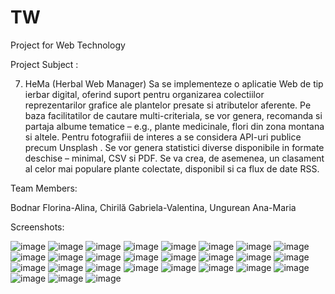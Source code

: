 # TW
Project for Web Technology 

Project Subject :

7. HeMa (Herbal Web Manager)
Sa se implementeze o aplicatie Web de tip ierbar digital, oferind suport pentru organizarea colectiilor reprezentarilor grafice ale plantelor presate si atributelor aferente. Pe baza facilitatilor de cautare multi-criteriala, se vor genera, recomanda si partaja albume tematice – e.g., plante medicinale, flori din zona montana si altele. Pentru fotografiii de interes a se considera API-uri publice precum Unsplash . Se vor genera statistici diverse disponibile in formate deschise – minimal, CSV si PDF. Se va crea, de asemenea, un clasament al celor mai populare plante colectate, disponibil si ca flux de date RSS.

Team Members:

Bodnar Florina-Alina, Chirilă Gabriela-Valentina, Ungurean Ana-Maria

Screenshots:

![image](https://github.com/anaungurean/TW/assets/100145889/c1e45173-1293-4cea-ac39-40763770a5ee)
![image](https://github.com/anaungurean/TW/assets/100145889/1faa0f5f-e14a-408a-9b6f-508f2f3537ad)
![image](https://github.com/anaungurean/TW/assets/100145889/c0c5825d-3eb9-4354-a769-32ed299854d4)
![image](https://github.com/anaungurean/TW/assets/100145889/9e7014d5-f2cf-46eb-8972-90b4936de9df)
![image](https://github.com/anaungurean/TW/assets/100145889/2b6f6228-41cc-40af-9d4d-258473812668)
![image](https://github.com/anaungurean/TW/assets/100145889/456b63c9-1fbb-492e-902f-86a6b034e59c)
![image](https://github.com/anaungurean/TW/assets/100145889/2abca3e0-ee14-4e57-8487-94fc935547c6)
![image](https://github.com/anaungurean/TW/assets/100145889/3311a3fb-3f39-4b30-acff-7a13ab89a019)
![image](https://github.com/anaungurean/TW/assets/100145889/585f27ad-74ee-4844-8f63-b4c4d97ae8ba)
![image](https://github.com/anaungurean/TW/assets/100145889/2ba9c1e0-efb5-4318-b2ca-2bbc4db0f8c9)
![image](https://github.com/anaungurean/TW/assets/100145889/3fae391d-5a7d-496d-ab99-4034b5c59d3c)
![image](https://github.com/anaungurean/TW/assets/100145889/bd26c908-23e1-4b7c-8a0c-a1549ad33b0f)
![image](https://github.com/anaungurean/TW/assets/100145889/f48a664e-3d49-469b-9821-8df19f20711d)
![image](https://github.com/anaungurean/TW/assets/100145889/b992a75d-964b-450d-85e9-1b2aefd23c2f)
![image](https://github.com/anaungurean/TW/assets/100145889/517e8000-6bbb-48d0-ad7b-516911b65b3c)
![image](https://github.com/anaungurean/TW/assets/100145889/5da39093-5e57-4e9d-bf0f-e8d81fdd3de8)
![image](https://github.com/anaungurean/TW/assets/100145889/884a2d63-9fa9-4512-a7e3-00911b3e5558)
![image](https://github.com/anaungurean/TW/assets/100145889/4169cbd3-a615-41ca-b6b0-6117b9e2ade0)
![image](https://github.com/anaungurean/TW/assets/100145889/493d51ff-79dd-443d-9600-a78801ce1faa)
![image](https://github.com/anaungurean/TW/assets/100145889/de446fb1-2957-47e6-8d76-85cdd68a35f9)
![image](https://github.com/anaungurean/TW/assets/100145889/47f38cb9-7aac-45c7-84b3-17ff9634c750)
![image](https://github.com/anaungurean/TW/assets/100145889/2b3bda46-1e15-43c4-846a-18146f1c1418)
![image](https://github.com/anaungurean/TW/assets/100145889/c4267b83-daaa-444a-800c-7b420b136f0e)
![image](https://github.com/anaungurean/TW/assets/100145889/b356dc3a-c901-4e38-a09f-e8f1760a7fc1)
![image](https://github.com/anaungurean/TW/assets/100145889/d85007b2-def5-4ed4-82d5-2adabef07ba4)
![image](https://github.com/anaungurean/TW/assets/100145889/c24e4f54-e4b4-46df-b5a4-8fbf9f761d5f)
![image](https://github.com/anaungurean/TW/assets/100145889/cb70e25b-bfd8-4a16-8cea-6411378f7507)






